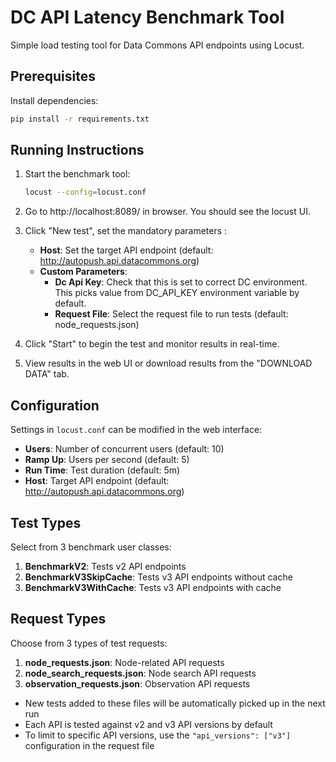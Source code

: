 # DC API Latency Benchmark Tool

Simple load testing tool for Data Commons API endpoints using Locust.

## Prerequisites

Install dependencies:
```bash
pip install -r requirements.txt
```

## Running Instructions

1. Start the benchmark tool:
   ```bash
   locust --config=locust.conf
   ```

2. Go to http://localhost:8089/ in browser. You should see the locust UI.

3. Click "New test", set the mandatory parameters :
   - **Host**: Set the target API endpoint (default: http://autopush.api.datacommons.org)
   - **Custom Parameters**:
     - **Dc Api Key**: Check that this is set to correct DC environment. This picks value from DC_API_KEY environment variable by default.
     - **Request File**: Select the request file to run tests (default: node_requests.json)

4. Click "Start" to begin the test and monitor results in real-time.

5. View results in the web UI or download results from the "DOWNLOAD DATA" tab.

## Configuration

Settings in `locust.conf` can be modified in the web interface:

- **Users**: Number of concurrent users (default: 10)
- **Ramp Up**: Users per second (default: 5)
- **Run Time**: Test duration (default: 5m)
- **Host**: Target API endpoint (default: http://autopush.api.datacommons.org)

## Test Types

Select from 3 benchmark user classes:

1. **BenchmarkV2**: Tests v2 API endpoints
2. **BenchmarkV3SkipCache**: Tests v3 API endpoints without cache
3. **BenchmarkV3WithCache**: Tests v3 API endpoints with cache

## Request Types

Choose from 3 types of test requests:

1. **node_requests.json**: Node-related API requests
2. **node_search_requests.json**: Node search API requests
3. **observation_requests.json**: Observation API requests

- New tests added to these files will be automatically picked up in the next run
- Each API is tested against v2 and v3 API versions by default
- To limit to specific API versions, use the `"api_versions": ["v3"]` configuration in the request file

